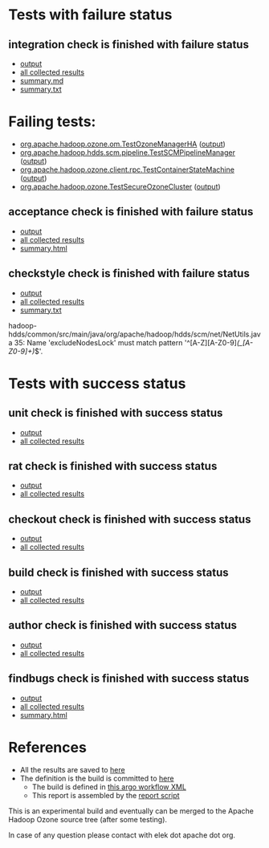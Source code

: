 # Tests with failure status

## integration check is finished with failure status

   * [output](https://raw.githubusercontent.com/elek/ozone-ci-03/master/pr/pr-hdds-2493-jdt5l/integration/output.log)
   * [all collected results](https://github.com/elek/ozone-ci-03/tree/master/pr/pr-hdds-2493-jdt5l/integration)
   * [summary.md](https://github.com/elek/ozone-ci-03/tree/master/pr/pr-hdds-2493-jdt5l/integration/summary.md)
   * [summary.txt](https://github.com/elek/ozone-ci-03/tree/master/pr/pr-hdds-2493-jdt5l/integration/summary.txt)

# Failing tests: 

 * [org.apache.hadoop.ozone.om.TestOzoneManagerHA](hadoop-ozone/integration-test/org.apache.hadoop.ozone.om.TestOzoneManagerHA.txt) ([output](hadoop-ozone/integration-test/org.apache.hadoop.ozone.om.TestOzoneManagerHA-output.txt))
 * [org.apache.hadoop.hdds.scm.pipeline.TestSCMPipelineManager](hadoop-ozone/integration-test/org.apache.hadoop.hdds.scm.pipeline.TestSCMPipelineManager.txt) ([output](hadoop-ozone/integration-test/org.apache.hadoop.hdds.scm.pipeline.TestSCMPipelineManager-output.txt))
 * [org.apache.hadoop.ozone.client.rpc.TestContainerStateMachine](hadoop-ozone/integration-test/org.apache.hadoop.ozone.client.rpc.TestContainerStateMachine.txt) ([output](hadoop-ozone/integration-test/org.apache.hadoop.ozone.client.rpc.TestContainerStateMachine-output.txt))
 * [org.apache.hadoop.ozone.TestSecureOzoneCluster](hadoop-ozone/integration-test/org.apache.hadoop.ozone.TestSecureOzoneCluster.txt) ([output](hadoop-ozone/integration-test/org.apache.hadoop.ozone.TestSecureOzoneCluster-output.txt))

## acceptance check is finished with failure status

   * [output](https://raw.githubusercontent.com/elek/ozone-ci-03/master/pr/pr-hdds-2493-jdt5l/acceptance/output.log)
   * [all collected results](https://github.com/elek/ozone-ci-03/tree/master/pr/pr-hdds-2493-jdt5l/acceptance)
   * [summary.html](https://elek.github.io/ozone-ci-03/pr/pr-hdds-2493-jdt5l/acceptance/summary.html)


## checkstyle check is finished with failure status

   * [output](https://raw.githubusercontent.com/elek/ozone-ci-03/master/pr/pr-hdds-2493-jdt5l/checkstyle/output.log)
   * [all collected results](https://github.com/elek/ozone-ci-03/tree/master/pr/pr-hdds-2493-jdt5l/checkstyle)
   * [summary.txt](https://github.com/elek/ozone-ci-03/tree/master/pr/pr-hdds-2493-jdt5l/checkstyle/summary.txt)

hadoop-hdds/common/src/main/java/org/apache/hadoop/hdds/scm/net/NetUtils.java
 35: Name &apos;excludeNodesLock&apos; must match pattern &apos;^[A-Z][A-Z0-9]*(_[A-Z0-9]+)*$&apos;.


# Tests with success status

## unit check is finished with success status

   * [output](https://raw.githubusercontent.com/elek/ozone-ci-03/master/pr/pr-hdds-2493-jdt5l/unit/output.log)
   * [all collected results](https://github.com/elek/ozone-ci-03/tree/master/pr/pr-hdds-2493-jdt5l/unit)


## rat check is finished with success status

   * [output](https://raw.githubusercontent.com/elek/ozone-ci-03/master/pr/pr-hdds-2493-jdt5l/rat/output.log)
   * [all collected results](https://github.com/elek/ozone-ci-03/tree/master/pr/pr-hdds-2493-jdt5l/rat)


## checkout check is finished with success status

   * [output](https://raw.githubusercontent.com/elek/ozone-ci-03/master/pr/pr-hdds-2493-jdt5l/checkout/output.log)
   * [all collected results](https://github.com/elek/ozone-ci-03/tree/master/pr/pr-hdds-2493-jdt5l/checkout)


## build check is finished with success status

   * [output](https://raw.githubusercontent.com/elek/ozone-ci-03/master/pr/pr-hdds-2493-jdt5l/build/output.log)
   * [all collected results](https://github.com/elek/ozone-ci-03/tree/master/pr/pr-hdds-2493-jdt5l/build)


## author check is finished with success status

   * [output](https://raw.githubusercontent.com/elek/ozone-ci-03/master/pr/pr-hdds-2493-jdt5l/author/output.log)
   * [all collected results](https://github.com/elek/ozone-ci-03/tree/master/pr/pr-hdds-2493-jdt5l/author)


## findbugs check is finished with success status

   * [output](https://raw.githubusercontent.com/elek/ozone-ci-03/master/pr/pr-hdds-2493-jdt5l/findbugs/output.log)
   * [all collected results](https://github.com/elek/ozone-ci-03/tree/master/pr/pr-hdds-2493-jdt5l/findbugs)
   * [summary.html](https://elek.github.io/ozone-ci-03/pr/pr-hdds-2493-jdt5l/findbugs/summary.html)




# References

 * All the results are saved to [here](https://github.com/elek/ozone-ci-03/tree/master/pr/pr-hdds-2493-jdt5l/)
 * The definition is the build is committed to [here](https://github.com/elek/argo-ozone)
    * The build is defined in [this argo workflow XML](https://github.com/elek/argo-ozone/blob/master/ozone-build.yaml)
    * This report is assembled by the [report script](https://github.com/elek/argo-ozone/blob/master/scripts/report.sh)

This is an experimental build and eventually can be merged to the Apache Hadoop Ozone source tree (after some testing).

In case of any question please contact with elek dot apache dot org.
